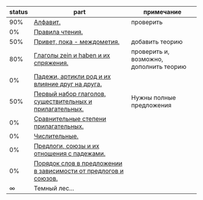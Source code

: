 status | part  | примечание
-------|-------|----------
90% | [Алфавит.](alphabet/Info.md)                                       | проверить
0%  | [Правила чтения.]()
50% | [Привет, пока - междометия.](mejdometia/Info.md)                   | добавить теорию
80% | [Глаголы zein и haben и их спряжения.](zein-haben/Info.md)         | проверить и, возможно, дополнить теорию
0%  | [Падежи, артикли род и их влияние друг на друга.]()
50% | [Первый набор глаголов, существительных и прилагательных.](voc1/Cards.md) | Нужны полные предложения
0%  | [Сравнительные степени прилагательных.]()                         
0%  | [Числительные.]()                                                   |
0%  | [Предлоги, союзы и их отношения с падежами.]()                      |
0%  | [Порядок слов в предложении в зависимости от предлогов и союзов.]() |
∞   | Темный лес...
